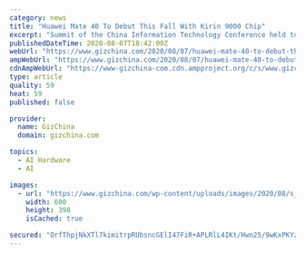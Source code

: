 ```yaml
---
category: news
title: "Huawei Mate 40 To Debut This Fall With Kirin 9000 Chip"
excerpt: "Summit of the China Information Technology Conference held today, Huawei’s consumer business CEO Yu Chengdong said in a keynote speech that the"
publishedDateTime: 2020-08-07T18:42:00Z
webUrl: "https://www.gizchina.com/2020/08/07/huawei-mate-40-to-debut-this-fall-with-kirin-9000-chip/"
ampWebUrl: "https://www.gizchina.com/2020/08/07/huawei-mate-40-to-debut-this-fall-with-kirin-9000-chip/amp/"
cdnAmpWebUrl: "https://www-gizchina-com.cdn.ampproject.org/c/s/www.gizchina.com/2020/08/07/huawei-mate-40-to-debut-this-fall-with-kirin-9000-chip/amp/"
type: article
quality: 59
heat: 59
published: false

provider:
  name: GizChina
  domain: gizchina.com

topics:
  - AI Hardware
  - AI

images:
  - url: "https://www.gizchina.com/wp-content/uploads/images/2020/08/s_6db79e53d8074aed86f7cf30141acaed.jpg"
    width: 600
    height: 398
    isCached: true

secured: "OrfThpjNkXTl7kimitrpRUbsncGElI47FiR+APLRlL4IKt/Hwn25/9wKxPKYzyb3t6wg4WdMhZ2cJDvFmxjgsvNZOFgbxs+cka12xLTuh1ZxSJzgHGOVVkoIoTyTS+cFMBM2J2Ujkxz6MBAXHC+2i/U9frZzCNBYlMsAaIQ5b2qR2zjjSHlH+lKhwk9vvW0sZzKOaBYe0LH3zurHBgE3y+OGLjqjxpzoKCVOwSbapJu4pMfQCU157C0knpWpc2G3cgRgnVipUr2rK6F7dvqK9sk0HLESk3iy4micdGdrg6TjKvfhL6QJTlYXG7NLAWj9kca8pVYBChNmCylpJsHaMg==;t/RNk6meNhYKoJCS7jLZAA=="
---
```


